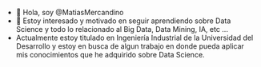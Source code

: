 - 👋 Hola, soy @MatiasMercandino
- 👀 Estoy interesado y motivado en seguir aprendiendo sobre Data Science y todo lo relacionado al Big Data, Data Mining, IA, etc ...
-  Actualmente estoy titulado en Ingeniería Industrial de la Universidad del Desarrollo y estoy en busca de algun trabajo en donde pueda aplicar mis conocimientos que he adquirido sobre Data Science. 
<!---
MatiasMercandino/MatiasMercandino is a ✨ special ✨ repository because its `README.md` (this file) appears on your GitHub profile.
You can click the Preview link to take a look at your changes.
--->

